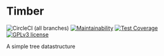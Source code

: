 # Timber
![CircleCI (all branches)](https://img.shields.io/circleci/project/github/fmizzell/timber.svg)
[![Maintainability](https://api.codeclimate.com/v1/badges/af50d7eab656206764b4/maintainability)](https://codeclimate.com/github/fmizzell/timber/maintainability)
[![Test Coverage](https://api.codeclimate.com/v1/badges/af50d7eab656206764b4/test_coverage)](https://codeclimate.com/github/fmizzell/timber/test_coverage)
[![GPLv3 license](https://img.shields.io/badge/License-GPLv3-blue.svg)](https://www.gnu.org/licenses/gpl-3.0.en.html)

A simple tree datastructure